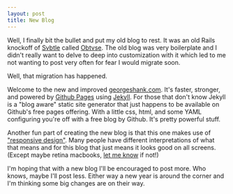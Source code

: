 ```yaml
---
layout: post
title: New Blog
---
```

Well, I finally bit the bullet and put my old blog to rest. It was an old Rails knockoff of [Svbtle](http://svbtle.com) called [Obtvse](https://github.com/NateW/obtvse). The old blog was very boilerplate and I didn't really want to delve to deep into customization with it which led to me not wanting to post very often for fear I would migrate soon.

Well, that migration has happened.

Welcome to the new and improved [georgeshank.com](http://georgeshank.com). It's faster, stronger, and powered by [Github Pages](http://pages.github.com/) using [Jekyll](http://jekyllrb.com/). For those that don't know Jekyll is a "blog aware" static site generator that just happens to be available on Github's free pages offering. With a little css, html, and some YAML configuring you're off with a free blog by Github. It's pretty powerful stuff.

Another fun part of creating the new blog is that this one makes use of ["responsive design"](http://johnpolacek.github.com/scrolldeck.js/decks/responsive/). Many people have different interpretations of what that means and for this blog that just means it looks good on all screens. (Except maybe retina macbooks, [let me know](http://twitter.com/taterbase) if not!)

I'm hoping that with a new blog I'll be encouraged to post more. Who knows, maybe I'll post less. Either way a new year is around the corner and I'm thinking some big changes are on their way.

